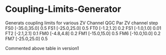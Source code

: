 # Coupling-Limits-Generator
Generats coupling limits for various ZV Channel
QGC Par     ZV channel     step
FS0        [-35.0,35.0]      0.5
FS1        [-25.0,25.0]      0.5
FT0        [-1.2,1.2]        0.2
FS1        [-1.0,1.0]        0.01
FT2        [-2.1,2.1]        0.1
FM0        [-4.8,4.8]        0.2
FM1        [-15.0,15.0]      0.5
FM6        [-10.0,10.0]      0.2
FM7        [-25.0,25.0]      0.5

Commented above table in version1
